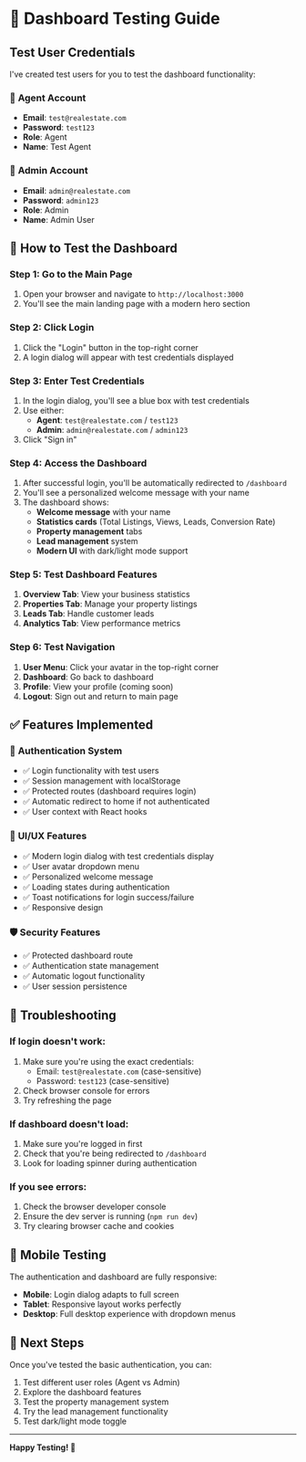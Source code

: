 # 🧪 Dashboard Testing Guide

## Test User Credentials

I've created test users for you to test the dashboard functionality:

### 🔑 **Agent Account**
- **Email**: `test@realestate.com`
- **Password**: `test123`
- **Role**: Agent
- **Name**: Test Agent

### 🔑 **Admin Account** 
- **Email**: `admin@realestate.com`
- **Password**: `admin123`
- **Role**: Admin
- **Name**: Admin User

## 🚀 How to Test the Dashboard

### Step 1: Go to the Main Page
1. Open your browser and navigate to `http://localhost:3000`
2. You'll see the main landing page with a modern hero section

### Step 2: Click Login
1. Click the "Login" button in the top-right corner
2. A login dialog will appear with test credentials displayed

### Step 3: Enter Test Credentials
1. In the login dialog, you'll see a blue box with test credentials
2. Use either:
   - **Agent**: `test@realestate.com` / `test123`
   - **Admin**: `admin@realestate.com` / `admin123`
3. Click "Sign in"

### Step 4: Access the Dashboard
1. After successful login, you'll be automatically redirected to `/dashboard`
2. You'll see a personalized welcome message with your name
3. The dashboard shows:
   - **Welcome message** with your name
   - **Statistics cards** (Total Listings, Views, Leads, Conversion Rate)
   - **Property management** tabs
   - **Lead management** system
   - **Modern UI** with dark/light mode support

### Step 5: Test Dashboard Features
1. **Overview Tab**: View your business statistics
2. **Properties Tab**: Manage your property listings
3. **Leads Tab**: Handle customer leads
4. **Analytics Tab**: View performance metrics

### Step 6: Test Navigation
1. **User Menu**: Click your avatar in the top-right corner
2. **Dashboard**: Go back to dashboard
3. **Profile**: View your profile (coming soon)
4. **Logout**: Sign out and return to main page

## ✅ Features Implemented

### 🔐 **Authentication System**
- ✅ Login functionality with test users
- ✅ Session management with localStorage
- ✅ Protected routes (dashboard requires login)
- ✅ Automatic redirect to home if not authenticated
- ✅ User context with React hooks

### 🎨 **UI/UX Features**
- ✅ Modern login dialog with test credentials display
- ✅ User avatar dropdown menu
- ✅ Personalized welcome message
- ✅ Loading states during authentication
- ✅ Toast notifications for login success/failure
- ✅ Responsive design

### 🛡️ **Security Features**
- ✅ Protected dashboard route
- ✅ Authentication state management
- ✅ Automatic logout functionality
- ✅ User session persistence

## 🐛 Troubleshooting

### If login doesn't work:
1. Make sure you're using the exact credentials:
   - Email: `test@realestate.com` (case-sensitive)
   - Password: `test123` (case-sensitive)
2. Check browser console for errors
3. Try refreshing the page

### If dashboard doesn't load:
1. Make sure you're logged in first
2. Check that you're being redirected to `/dashboard`
3. Look for loading spinner during authentication

### If you see errors:
1. Check the browser developer console
2. Ensure the dev server is running (`npm run dev`)
3. Try clearing browser cache and cookies

## 📱 Mobile Testing

The authentication and dashboard are fully responsive:
- **Mobile**: Login dialog adapts to full screen
- **Tablet**: Responsive layout works perfectly
- **Desktop**: Full desktop experience with dropdown menus

## 🎯 Next Steps

Once you've tested the basic authentication, you can:
1. Test different user roles (Agent vs Admin)
2. Explore the dashboard features
3. Test the property management system
4. Try the lead management functionality
5. Test dark/light mode toggle

---

**Happy Testing! 🎉**